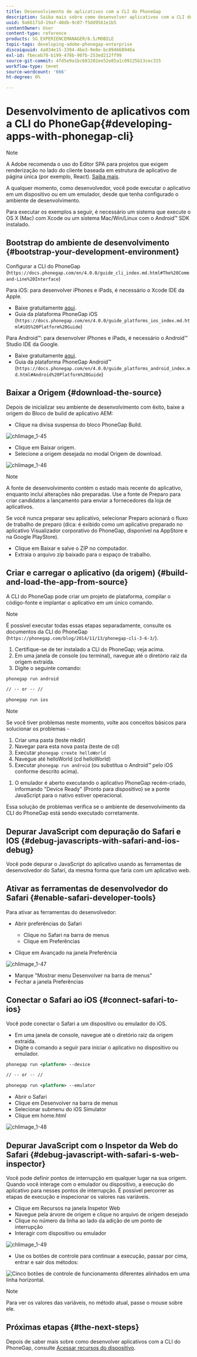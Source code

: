 ```yaml
---
title: Desenvolvimento de aplicativos com a CLI do PhoneGap
description: Saiba mais sobre como desenvolver aplicativos com a CLI do PhoneGap.
uuid: 9a66171d-19af-40db-9c07-f5dd9561e1b5
contentOwner: User
content-type: reference
products: SG_EXPERIENCEMANAGER/6.5/MOBILE
topic-tags: developing-adobe-phonegap-enterprise
discoiquuid: 4a034e15-3394-4be3-9e8e-bc894668946a
exl-id: fbeceb70-b199-478b-907b-253ed212ff99
source-git-commit: 4fd5e9a1bc603202ee52e85a1c09125b13cec315
workflow-type: tm+mt
source-wordcount: '666'
ht-degree: 0%

---
```


# Desenvolvimento de aplicativos com a CLI do PhoneGap{#developing-apps-with-phonegap-cli}

>[!NOTE]
>
>A Adobe recomenda o uso do Editor SPA para projetos que exigem renderização no lado do cliente baseada em estrutura de aplicativo de página única (por exemplo, React). [Saiba mais](/help/sites-developing/spa-overview.md).

A qualquer momento, como desenvolvedor, você pode executar o aplicativo em um dispositivo ou em um emulador, desde que tenha configurado o ambiente de desenvolvimento.

Para executar os exemplos a seguir, é necessário um sistema que execute o OS X (Mac) com Xcode ou um sistema Mac/Win/Linux com o Android™ SDK instalado.

## Bootstrap do ambiente de desenvolvimento {#bootstrap-your-development-environment}

Configurar a CLI do PhoneGap (`https://docs.phonegap.com/en/4.0.0/guide_cli_index.md.html#The%20Command-Line%20Interface`)

Para iOS: para desenvolver iPhones e iPads, é necessário o Xcode IDE da Apple.

* Baixe gratuitamente [aqui](https://idmsa.apple.com/IDMSWebAuth/signin?appIdKey=891bd3417a7776362562d2197f89480a8547b108fd934911bcbea0110d07f757&amp;path=%2Fdownload%2F&amp;rv=1).
* Guia da plataforma PhoneGap iOS (`https://docs.phonegap.com/en/4.0.0/guide_platforms_ios_index.md.html#iOS%20Platform%20Guide`)

Para Android™: para desenvolver iPhones e iPads, é necessário o Android™ Studio IDE da Google.

* Baixe gratuitamente [aqui](https://developer.android.com/studio).
* Guia da plataforma PhoneGap Android™ (`https://docs.phonegap.com/en/4.0.0/guide_platforms_android_index.md.html#Android%20Platform%20Guide`)

## Baixar a Origem {#download-the-source}

Depois de inicializar seu ambiente de desenvolvimento com êxito, baixe a origem do Bloco de build de aplicativo AEM:

* Clique na divisa suspensa do bloco PhoneGap Build.

![chlimage_1-45](assets/chlimage_1-45.png)

* Clique em Baixar origem.
* Selecione a origem desejada no modal Origem de download.

![chlimage_1-46](assets/chlimage_1-46.png)

>[!NOTE]
>
>A fonte de desenvolvimento contém o estado mais recente do aplicativo, enquanto inclui alterações não preparadas. Use a fonte de Preparo para criar candidatos a lançamento para enviar a fornecedores da loja de aplicativos.
>
>Se você nunca preparar seu aplicativo, selecionar Preparo acionará o fluxo de trabalho de preparo (dica: é exibido como um aplicativo preparado no aplicativo Visualizador corporativo do PhoneGap, disponível na AppStore e na Google PlayStore).

* Clique em Baixar e salve o ZIP no computador.
* Extraia o arquivo zip baixado para o espaço de trabalho.

## Criar e carregar o aplicativo (da origem) {#build-and-load-the-app-from-source}

A CLI do PhoneGap pode criar um projeto de plataforma, compilar o código-fonte e implantar o aplicativo em um único comando.

>[!NOTE]
>
>É possível executar todas essas etapas separadamente, consulte os documentos da CLI do PhoneGap (`https://phonegap.com/blog/2014/11/13/phonegap-cli-3-6-3/`).

1. Certifique-se de ter instalado a CLI do PhoneGap; veja acima.
1. Em uma janela de console (ou terminal), navegue até o diretório raiz da origem extraída.
1. Digite o seguinte comando:

```xml
phonegap run android

// -- or -- //

phonegap run ios
```

>[!NOTE]
>
>Se você tiver problemas neste momento, volte aos conceitos básicos para solucionar os problemas -
>
>1. Criar uma pasta (teste mkdir)
>1. Navegar para esta nova pasta (teste de cd)
>1. Executar `phonegap create helloWorld`
>1. Navegue até helloWorld (cd helloWorld)
>1. Executar `phonegap run android` (ou substitua o Android™ pelo iOS conforme descrito acima).
1. O emulador é aberto executando o aplicativo PhoneGap recém-criado, informando &quot;Device Ready&quot; (Pronto para dispositivo) se a ponte JavaScript para o nativo estiver operacional.
>
Essa solução de problemas verifica se o ambiente de desenvolvimento da CLI do PhoneGap está sendo executado corretamente.

## Depurar JavaScript com depuração do Safari e IOS {#debug-javascripts-with-safari-and-ios-debug}

Você pode depurar o JavaScript do aplicativo usando as ferramentas de desenvolvedor do Safari, da mesma forma que faria com um aplicativo web.

## Ativar as ferramentas de desenvolvedor do Safari {#enable-safari-developer-tools}

Para ativar as ferramentas do desenvolvedor:

* Abrir preferências do Safari

   * Clique no Safari na barra de menus
   * Clique em Preferências

* Clique em Avançado na janela Preferência

![chlimage_1-47](assets/chlimage_1-47.png)

* Marque &quot;Mostrar menu Desenvolver na barra de menus&quot;
* Fechar a janela Preferências

## Conectar o Safari ao iOS {#connect-safari-to-ios}

Você pode conectar o Safari a um dispositivo ou emulador do iOS.

* Em uma janela de console, navegue até o diretório raiz da origem extraída.
* Digite o comando a seguir para iniciar o aplicativo no dispositivo ou emulador.

```xml
phonegap run <platform> --device

// -- or -- //

phonegap run <platform> --emulator
```

* Abrir o Safari
* Clique em Desenvolver na barra de menus
* Selecionar submenu do iOS Simulator
* Clique em home.html

![chlimage_1-48](assets/chlimage_1-48.png)

## Depurar JavaScript com o Inspetor da Web do Safari {#debug-javascript-with-safari-s-web-inspector}

Você pode definir pontos de interrupção em qualquer lugar na sua origem. Quando você interage com o emulador ou dispositivo, a execução do aplicativo para nesses pontos de interrupção. É possível percorrer as etapas de execução e inspecionar os valores nas variáveis.

* Clique em Recursos na janela Inspetor Web
* Navegue pela árvore de origem e clique no arquivo de origem desejado
* Clique no número da linha ao lado da adição de um ponto de interrupção
* Interagir com dispositivo ou emulador

![chlimage_1-49](assets/chlimage_1-49.png)

* Use os botões de controle para continuar a execução, passar por cima, entrar e sair dos métodos:

![Cinco botões de controle de funcionamento diferentes alinhados em uma linha horizontal.](do-not-localize/chlimage_1-4.png)

>[!NOTE]
>
Para ver os valores das variáveis, no método atual, passe o mouse sobre ele.

## Próximas etapas {#the-next-steps}

Depois de saber mais sobre como desenvolver aplicativos com a CLI do PhoneGap, consulte [Acessar recursos do dispositivo](/help/mobile/phonegap-access-device-features.md).
